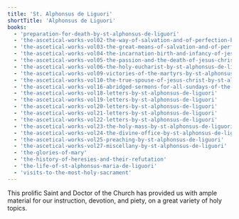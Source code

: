 ```yaml
---
title: 'St. Alphonsus de Liguori'
shortTitle: 'Alphonsus de Liguori'
books:
  - 'preparation-for-death-by-st-alphonsus-de-liguori'
  - 'the-ascetical-works-vol02-the-way-of-salvation-and-of-perfection-by-st-alphonsus-de-liguori'
  - 'the-ascetical-works-vol03-the-great-means-of-salvation-and-of-perfection-by-st-alphonsus-de-liguori'
  - 'the-ascetical-works-vol04-the-incarnation-birth-and-infancy-of-jesus-christ-by-st-alphonsus-de-liguori'
  - 'the-ascetical-works-vol05-the-passion-and-the-death-of-jesus-christ-by-st-alphonsus-de-liguori'
  - 'the-ascetical-works-vol06-the-holy-eucharist-by-st-alphonsus-de-liguori'
  - 'the-ascetical-works-vol09-victories-of-the-martyrs-by-st-alphonsus-de-liguori'
  - 'the-ascetical-works-vol10-the-true-spouse-of-jesus-christ-by-st-alphonsus-de-liguori'
  - 'the-ascetical-works-vol16-abridged-sermons-for-all-sundays-of-the-year-by-st-alphonsus-de-liguori'
  - 'the-ascetical-works-vol18-letters-by-st-alphonsus-de-liguori'
  - 'the-ascetical-works-vol19-letters-by-st-alphonsus-de-liguori'
  - 'the-ascetical-works-vol20-letters-by-st-alphonsus-de-liguori'
  - 'the-ascetical-works-vol21-letters-by-st-alphonsus-de-liguori'
  - 'the-ascetical-works-vol22-letters-by-st-alphonsus-de-liguori'
  - 'the-ascetical-works-vol23-the-holy-mass-by-st-alphonsus-de-liguori'
  - 'the-ascetical-works-vol24-the-divine-office-by-st-alphonsus-de-liguori'
  - 'the-ascetical-works-vol25-preaching-by-st-alphonsus-de-liguori'
  - 'the-ascetical-works-vol27-miscellany-by-st-alphonsus-de-liguori'
  - 'the-glories-of-mary'
  - 'the-history-of-heresies-and-their-refutation'
  - 'the-life-of-st-alphonsus-maria-de-liguori'
  - 'visits-to-the-most-holy-sacrament'
---
```


This prolific Saint and Doctor of the Church has provided us with ample material for our instruction, devotion, and piety, on a great variety of holy topics.

